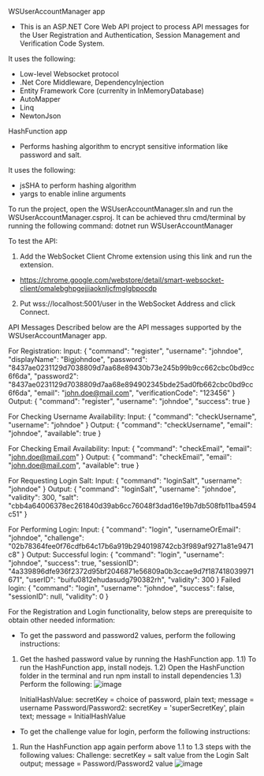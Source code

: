 
WSUserAccountManager app
- This is an ASP.NET Core Web API project to process API messages for the User Registration and Authentication, Session Management and Verification Code System.

It uses the following:
- Low-level Websocket protocol 
- .Net Core Middleware, DependencyInjection
- Entity Framework Core (currenlty in InMemoryDatabase)
- AutoMapper
- Linq
- NewtonJson

HashFunction app 
- Performs hashing algorithm to encrypt sensitive information like password and salt.

It uses the following:
- jsSHA to perform hashing algorithm
- yargs to enable inline arguments


To run the project, open the WSUserAccountManager.sln and run the WSUserAccountManager.csproj.
It can be achieved thru cmd/terminal by running the following command:
dotnet run WSUserAccountManager

To test the API:

1) Add the WebSocket Client Chrome extension using this link and run the extension.
- https://chrome.google.com/webstore/detail/smart-websocket-client/omalebghpgejjiaoknljcfmglgbpocdp

2) Put wss://localhost:5001/user in the WebSocket Address and click Connect.

API Messages
Described below are the API messages supported by the WSUserAccountManager app.

For Registration:
Input:
{
    "command": "register",
    "username": "johndoe",
    "displayName": "Bigjohndoe",
    "password": "8437ae0231129d7038809d7aa68e89430b73e245b99b9cc662cbc0bd9cc6f6da",
    "password2": "8437ae0231129d7038809d7aa68e894902345bde25ad0fb662cbc0bd9cc6f6da",
    "email": "john.doe@mail.com",
    "verificationCode": "123456"
}
Output:
{
    "command": "register",
    "username": "johndoe",
    "success": true
}

For Checking Username Availability:
Input:
{
    "command": "checkUsername",
    "username": "johndoe"
}
Output:
{
    "command": "checkUsername",
    "email": "johndoe",
    "available": true
}

For Checking Email Availability:
Input:
{
    "command": "checkEmail",
    "email": "john.doe@mail.com"
}
Output:
{
    "command": "checkEmail",
    "email": "john.doe@mail.com",
    "available": true
}

For Requesting Login Salt:
Input:
{
    "command": "loginSalt",
    "username": "johndoe"
}
Output:
{
    "command": "loginSalt",
    "username": "johndoe",
    "validity": 300,
    "salt": "cbb4a64006378ec261840d39ab6cc76048f3dad16e19b7db508fb11ba4594c51"
}

For Performing Login:
Input:
{
    "command": "login",
    "usernameOrEmail": "johndoe",
    "challenge": "02b78364fee0f76cdfb64c17b6a919b2940198742cb3f989af9271a81e9471c8"
}
Output:
Successful login:
{
    "command": "login",
    "username": "johndoe",
    "success": true,
    "sessionID": "4a339896dfe936f2372d95bf2046871e56809a0b3ccae9d7f187418039971671",
    "userID": "buifu0812ehudasudg790382rh",
    "validity": 300
}
Failed login:
{
    "command": "login",
    "username": "johndoe",
    "success": false,
    "sessionID": null,
    "validity": 0
}

For the Registration and Login functionality, below steps are prerequisite to obtain other needed information:
- To get the password and password2 values, perform the following instructions:
1) Get the hashed password value by running the HashFunction app. 
	1.1) To run the HashFunction app, install nodejs.
	1.2) Open the HashFunction folder in the terminal and run npm install to install dependencies
	1.3) Perform the following:
	![image](https://user-images.githubusercontent.com/68279185/111518262-df84e100-8790-11eb-9e97-5dc01efb5689.png)

	InitialHashValue: secretKey = choice of password, plain text; message = username
	Password/Password2: secretKey = 'superSecretKey', plain text; message = InitialHashValue
		
- To get the challenge value for login, perform the following instructions:
1) Run the HashFunction app again perform above 1.1 to 1.3 steps with the following values:
	Challenge: secretKey = salt value from the Login Salt output; message = Password/Password2 value
	![image](https://user-images.githubusercontent.com/68279185/111518300-e7448580-8790-11eb-870d-eef5c1b0adba.png)






